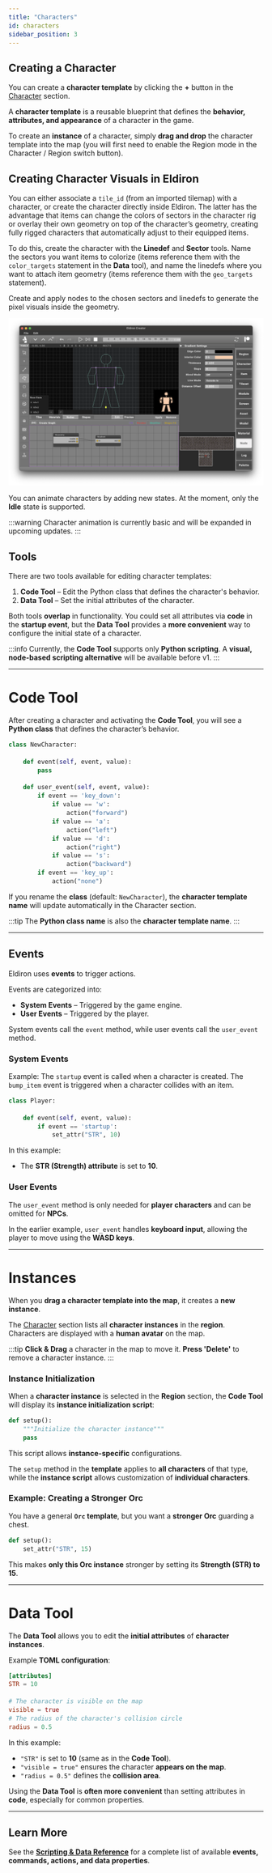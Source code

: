```yaml
---
title: "Characters"
id: characters
sidebar_position: 3
---
```


## Creating a Character

You can create a **character template** by clicking the **+** button in the [Character](/docs/creator/SECTIONS/#character) section.

A **character template** is a reusable blueprint that defines the **behavior, attributes, and appearance** of a character in the game.

To create an **instance** of a character, simply **drag and drop** the character template into the map (you will first need to enable the Region mode in the Character / Region switch button).

## Creating Character Visuals in Eldiron

You can either associate a `tile_id` (from an imported tilemap) with a character, or create the character directly inside Eldiron. The latter has the advantage that items can change the colors of sectors in the character rig or overlay their own geometry on top of the character’s geometry, creating fully rigged characters that automatically adjust to their equipped items.

To do this, create the character with the **Linedef** and **Sector** tools.
Name the sectors you want items to colorize (items reference them with the `color_targets` statement in the **Data** tool), and name the linedefs where you want to attach item geometry (items reference them with the `geo_targets` statement).

Create and apply nodes to the chosen sectors and linedefs to generate the pixel visuals inside the geometry.

![Rigging](/img/docs/rigging.png)

You can animate characters by adding new states. At the moment, only the **Idle** state is supported.

:::warning
Character animation is currently basic and will be expanded in upcoming updates.
:::
## Tools

There are two tools available for editing character templates:

1. **Code Tool** – Edit the Python class that defines the character's behavior.
2. **Data Tool** – Set the initial attributes of the character.

Both tools **overlap** in functionality. You could set all attributes via **code** in the **startup event**, but the **Data Tool** provides a **more convenient** way to configure the initial state of a character.

:::info
Currently, the **Code Tool** supports only **Python scripting**. A **visual, node-based scripting alternative** will be available before v1.
:::

---

# Code Tool

After creating a character and activating the **Code Tool**, you will see a **Python class** that defines the character’s behavior.

```python
class NewCharacter:

    def event(self, event, value):
        pass

    def user_event(self, event, value):
        if event == 'key_down':
            if value == 'w':
                action("forward")
            if value == 'a':
                action("left")
            if value == 'd':
                action("right")
            if value == 's':
                action("backward")
        if event == 'key_up':
            action("none")
```

If you rename the **class** (default: `NewCharacter`), the **character template name** will update automatically in the Character section.

:::tip
The **Python class name** is also the **character template name**.
:::

---

## Events

Eldiron uses **events** to trigger actions.

Events are categorized into:
- **System Events** – Triggered by the game engine.
- **User Events** – Triggered by the player.

System events call the `event` method, while user events call the `user_event` method.

### System Events

Example: The `startup` event is called when a character is created. The `bump_item` event is triggered when a character collides with an item.

```python
class Player:

    def event(self, event, value):
        if event == 'startup':
            set_attr("STR", 10)
```

In this example:
- The **STR (Strength) attribute** is set to **10**.

### User Events

The `user_event` method is only needed for **player characters** and can be omitted for **NPCs**.

In the earlier example, `user_event` handles **keyboard input**, allowing the player to move using the **WASD keys**.

---

# Instances

When you **drag a character template into the map**, it creates a **new instance**.

The [Character](/docs/creator/sections/#region) section lists all **character instances** in the **region**. Characters are displayed with a **human avatar** on the map.

:::tip
**Click & Drag** a character in the map to move it.
**Press 'Delete'** to remove a character instance.
:::

### Instance Initialization

When a **character instance** is selected in the **Region** section, the **Code Tool** will display its **instance initialization script**:

```python
def setup():
    """Initialize the character instance"""
    pass
```

This script allows **instance-specific** configurations.

The `setup` method in the **template** applies to **all characters** of that type, while the **instance script** allows customization of **individual characters**.

### Example: Creating a Stronger Orc

You have a general **`Orc` template**, but you want a **stronger Orc** guarding a chest.

```python
def setup():
    set_attr("STR", 15)
```

This makes **only this Orc instance** stronger by setting its **Strength (STR) to 15**.

---

# Data Tool

The **Data Tool** allows you to edit the **initial attributes** of **character instances**.

Example **TOML configuration**:

```toml
[attributes]
STR = 10

# The character is visible on the map
visible = true
# The radius of the character's collision circle
radius = 0.5
```

In this example:
- `"STR"` is set to **10** (same as in the **Code Tool**).
- `"visible = true"` ensures the character **appears on the map**.
- `"radius = 0.5"` defines the **collision area**.

Using the **Data Tool** is **often more convenient** than setting attributes in **code**, especially for common properties.

---

## Learn More

See the **[Scripting & Data Reference](/docs/scripting_data/reference)** for a complete list of available **events, commands, actions, and data properties**.
